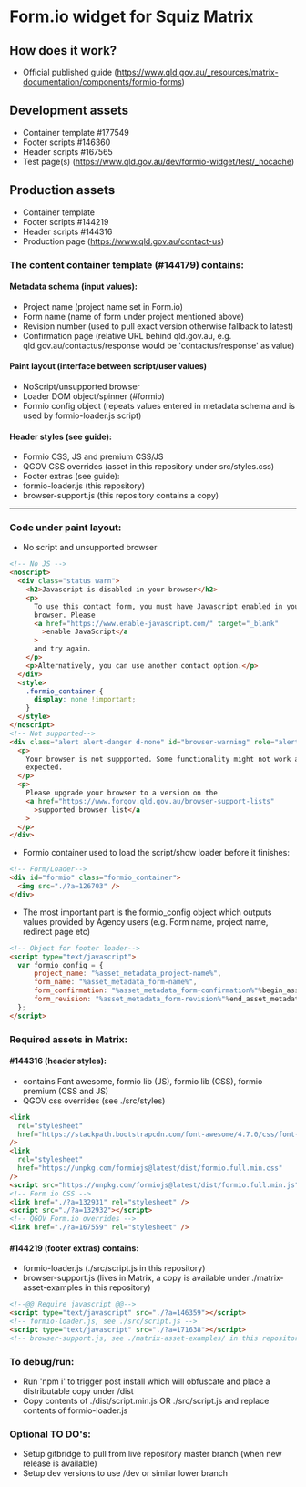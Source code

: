 # Form.io widget for Squiz Matrix

## How does it work?

- Official published guide (https://www.qld.gov.au/_resources/matrix-documentation/components/formio-forms)

## Development assets

- Container template #177549
- Footer scripts #146360
- Header scripts #167565
- Test page(s) (https://www.qld.gov.au/dev/formio-widget/test/_nocache)

## Production assets

- Container template
- Footer scripts #144219
- Header scripts #144316
- Production page (https://www.qld.gov.au/contact-us)

### The content container template (#144179) contains:

#### Metadata schema (input values):

- Project name (project name set in Form.io)
- Form name (name of form under project mentioned above)
- Revision number (used to pull exact version otherwise fallback to latest)
- Confirmation page (relative URL behind qld.gov.au, e.g. qld.gov.au/contactus/response would be 'contactus/response' as value)

#### Paint layout (interface between script/user values)

- NoScript/unsupported browser
- Loader DOM object/spinner (#formio)
- Formio config object (repeats values entered in metadata schema and is used by formio-loader.js script)

#### Header styles (see guide):

- Formio CSS, JS and premium CSS/JS
- QGOV CSS overrides (asset in this repository under src/styles.css)
- Footer extras (see guide):
- formio-loader.js (this repository)
- browser-support.js (this repository contains a copy)

---

### Code under paint layout:

- No script and unsupported browser

```html
<!-- No JS -->
<noscript>
  <div class="status warn">
    <h2>Javascript is disabled in your browser</h2>
    <p>
      To use this contact form, you must have Javascript enabled in your
      browser. Please
      <a href="https://www.enable-javascript.com/" target="_blank"
        >enable JavaScript</a
      >
      and try again.
    </p>
    <p>Alternatively, you can use another contact option.</p>
  </div>
  <style>
    .formio_container {
      display: none !important;
    }
  </style>
</noscript>
<!-- Not supported-->
<div class="alert alert-danger d-none" id="browser-warning" role="alert">
  <p>
    Your browser is not suppported. Some functionality might not work as
    expected.
  </p>
  <p>
    Please upgrade your browser to a version on the
    <a href="https://www.forgov.qld.gov.au/browser-support-lists"
      >supported browser list</a
    >
  </p>
</div>
```

- Formio container used to load the script/show loader before it finishes:

```html
<!-- Form/Loader-->
<div id="formio" class="formio_container">
  <img src="./?a=126703" />
</div>
```

- The most important part is the formio_config object which outputs values provided by Agency users (e.g. Form name, project name, redirect page etc)

```html
<!-- Object for footer loader-->
<script type="text/javascript">
  var formio_config = {
      project_name: "%asset_metadata_project-name%",
      form_name: "%asset_metadata_form-name%",
      form_confirmation: "%asset_metadata_form-confirmation%"%begin_asset_metadata_form-revision%,
      form_revision: "%asset_metadata_form-revision%"%end_asset_metadata_form-revision%
  };
</script>
```

### Required assets in Matrix:

#### #144316 (header styles):

- contains Font awesome, formio lib (JS), formio lib (CSS), formio premium (CSS and JS)
- QGOV css overrides (see ./src/styles)

```html
<link
  rel="stylesheet"
  href="https://stackpath.bootstrapcdn.com/font-awesome/4.7.0/css/font-awesome.min.css"
/>
<link
  rel="stylesheet"
  href="https://unpkg.com/formiojs@latest/dist/formio.full.min.css"
/>
<script src="https://unpkg.com/formiojs@latest/dist/formio.full.min.js"></script>
<!-- Form io CSS -->
<link href="./?a=132931" rel="stylesheet" />
<script src="./?a=132932"></script>
<!-- QGOV Form.io overrides -->
<link href="./?a=167559" rel="stylesheet" />
```

#### #144219 (footer extras) contains:

- formio-loader.js (./src/script.js in this repository)
- browser-support.js (lives in Matrix, a copy is available under ./matrix-asset-examples in this repository)

```html
<!--@@ Require javascript @@-->
<script type="text/javascript" src="./?a=146359"></script>
<!-- formio-loader.js, see ./src/script.js -->
<script type="text/javascript" src="./?a=171638"></script>
<!-- browser-support.js, see ./matrix-asset-examples/ in this repository-->
```

### To debug/run:

- Run 'npm i' to trigger post install which will obfuscate and place a distributable copy under /dist
- Copy contents of ./dist/script.min.js OR ./src/script.js and replace contents of formio-loader.js

### Optional TO DO's:

- Setup gitbridge to pull from live repository master branch (when new release is available)
- Setup dev versions to use /dev or similar lower branch
